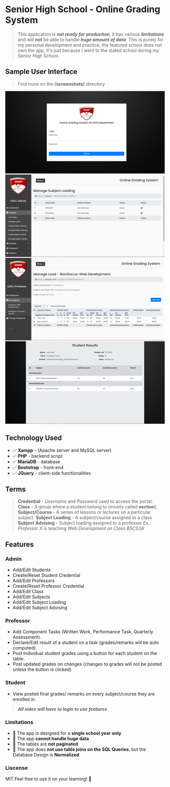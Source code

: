 # Senior High School - Online Grading System

> This application is **_not ready for production_**, it has various **_limitations_** and will **_not_** be able to
> handle **_huge amount of data_**. This is purely for my personal development and practice,
> the featured school does not own the app, it's just because I went to the stated school during my Senior High School.

## Sample User Interface

> Find more on the **/screenshots/** directory

![Login Page](/screenshots/login_page.png)
![Admin Manage Subject Loading](/screenshots/admin-manage_subject_loading.png)
![Professor Manage Load](/screenshots/professor-manage_load.png)
![Student Results Page](/screenshots/student-result_page.png)

## Technology Used

- ✅ **Xampp** - (Apache server and MySQL server)
- ✅ **PHP** - backend script
- ✅ **MariaDB** - database
- ✅ **Bootstrap** - front-end
- ✅ **JQuery** - client-side functionalities

## Terms

> **Credential** - _Username_ and _Password_ used to access the portal.
> **Class** - A group where a student belong to (mostly called **section**).
> **Subject/Course** - A series of lessons or lectures on a particular subject.
> **Subject Loading** - A subject/course assigned to a class
> **Subject Advising** - Subject loading assigned to a professor _Ex.: Professor X is teaching Web Development on Class BSCS3A_

## Features

### Admin

- Add/Edit Students
- Create/Reset Student Credential
- Add/Edit Professors
- Create/Reset Professor Credential
- Add/Edit Class
- Add/Edit Subjects
- Add/Edit Subject Loading
- Add/Edit Subject Advising

### Professor

- Add Component Tasks (Written Work, Performance Task, Quarterly Assessment).
- Declare/Edit result of a student on a task (grades/remarks will be auto computed).
- Post individual student grades using a button for each student on the table.
- Post updated grades on changes (changes to grades will not be posted unless the button is clicked)

### Student

- View posted final grades/ remarks on every subject/course they are enrolled in.

> **_All sides will have to login to use features_**

### Limitations

- 🛑 The app is designed for a **single school year only**
- 🛑 The app **cannot handle huge data**
- 🛑 The tables are **not paginated**
- 🛑 The app does **not use table joins on the SQL Queries**, but the Database Design is **Normalized**

### Liscense

MIT
Feel free to use it on your learning! 🎉
